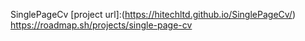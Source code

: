 SinglePageCv
[project url]:(https://hitechltd.github.io/SinglePageCv/)
https://roadmap.sh/projects/single-page-cv
